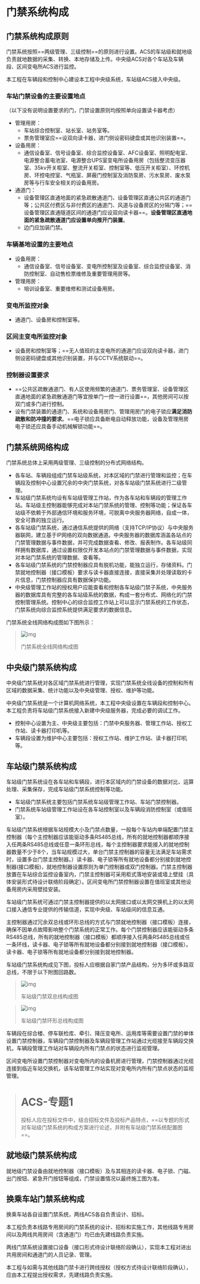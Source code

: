 # 门禁系统构成

##  门禁系统构成原则

门禁系统按照==两级管理、三级控制==的原则进行设置。ACS的车站级和就地级负责就地数据的采集、转换、本地存储及上传。中央级ACS对各个车站及车辆段、区间变电所ACS进行监控。

本工程在车辆段和控制中心建设本工程中央级系统，车站级ACS接入中央级。

### 车站门禁设备的主要设置地点

（以下没有说明设置要求的门，门禁设置原则均按照单向设置读卡器考虑）

- 管理用房：
  - 车站综合控制室、站长室、站务室等。
  - 票务管理室应==设双向读卡器，进门侧设密码键盘或其他识别装置==。
- 设备用房：
  - 通信设备室、信号设备室、综合监控设备室、AFC设备室、照明配电室、电源整合蓄电池室、电源整合UPS室变电所设备用房（包括整流变压器室、35kv开关柜室、整流开关柜室、控制室等、低压开关柜室）、环控机房、环控电控室、气瓶室、屏蔽门控制室及消防泵房、污水泵房、废水泵房等与行车安全相关的设备用房。
- 通道门：
  - 设备管理区直通地面的紧急疏散通道门、设备管理区直通公共区的通道门等；公共区付费区与非付费区的通道门、风道与设备房区的分隔门等；==设备管理区直通隧道区间的通道门应设双向读卡器==。**设备管理区直通地面的紧急疏散通道门应设置单向推开门装置**。
  - 边门应加装门禁。

### 车辆基地设置的主要地点

- 设备用房：
  - 通信设备室、信号设备室、变电所控制室及设备室、综合监控设备室、消防控制室、自动售检票维修及重要管理用房等。
- 管理用房：
  - 培训设备室、重要维修和测试设备用房。

### 变电所监控对象

- 通道门、设备房和控制室等。

### 区间主变电所监控对象

- 设备房和控制室等；==无人值班的主变电所的通道门应设双向读卡器，进门侧设密码键盘或其他识别装置，并与CCTV系统联动==。

### 控制器设置要求

- ==公共区疏散通道门、有人区使用频繁的通道门、票务管理室、设备管理区直通地面的紧急疏散通道门等宜按单门一控一进行设置==，其他房间可以按双门或多门进行控制。
- 设有门禁装置的通道门、系统和设备用房门、管理用房门的电子锁应**满足消防疏散和防冲撞的要求**。==电子锁应具备断电自动释放功能，设备及管理用房电子锁还应具备手动机械解锁功能==。

##  门禁系统网络构成

门禁系统总体上采用两级管理、三级控制的分布式网络结构。

- 各车站、车辆段组成门禁车站级系统，对本区域的门禁进行管理和监控；在车辆段及控制中心设置冗余的中央门禁系统，对各车站级门禁系统进行二级管理。
- 车站级门禁系统均设有车站级管理工作站，作为各车站和车辆段的管理工作站。车站级主控制器能够完成对本站门禁系统的管理、控制等功能；保证各车站级不依赖于外部通信环境和服务环境，可脱离中央服务器网络，自成一体，安全可靠的独立运行。
- 各车站级门禁系统，通过通信系统提供的网络（支持TCP/IP协议）与中央服务器联网，建立基于IP网络的双向数据通道。中央服务器的数据库涵盖各站点的门禁管理数据与事件数据，并可完成数据查看、修改、报表制作。各车站级同样拥有数据库，通过设置权限仅开发本站点的门禁管理数据与事件数据，实现对本站门禁系统的管理数据、查看等。
- 各车站级门禁系统的门禁控制器应具有脱机功能，能独立运行，存储资料。门禁就地控制器（接口模板）要求与读卡器直接连接，直接采集并处理读取的卡片信息，门禁控制器应具有数据保护功能。
- 中央级管理工作站的授权用户应能查看和控制各车站级门禁子系统，中央服务器的数据库具有完整的各车站级系统的数据，构成一套分布式、网络化的门禁控制管理系统。控制中心的综合监控工作站上可以显示门禁系统的工作状态，门禁系统向综合监控系统提供满足要求的数据信息。

门禁系统全线网络构成图如下图所示：

> ![img](../../img/轨道交通/ACS_门禁系统全线网络构成图.png)
>
> 门禁系统全线网络构成图

##  中央级门禁系统构成

中央级门禁系统对各区域门禁系统进行管理，实现门禁系统全线设备的控制和所有区域的数据采集、统计功能以及中央级管理、授权、维护等功能。

中央级门禁系统是一个计算机网络系统，本工程中央级设置在车辆段和控制中心。本工程负责将车站级门禁系统接入新建中央级服务器，完成必要的调试工作。

- 控制中心设置为主、中央级主要包括：门禁中央服务器、管理工作站、授权工作站、读卡器打印机等。
- 车辆段设置为维护中心主要包括：授权工作站、维护工作站、读卡器打印机等。

##  车站级门禁系统构成

车站级门禁系统设在各车站和车辆段，进行本区域内的门禁设备的数据对比、运算处理、采集保存，完成车站级门禁系统控制等功能。

- 车站级门禁系统主要包括门禁系统车站级管理工作站、车站门禁控制器。
- 门禁系统车站级管理工作站设在各车站控制室以及车辆段消防控制室（或值班室）。

车站级门禁系统根据车站规模大小及门禁点数量，一般每个车站内单端配置门禁主控制器（每个主控制器应该能驱动多条RS485总线，所有的就地控制器都顺序接入任两条RS485总线或任意一条环形总线，每个主控制器要求能接入的就地控制器数量不少于8个，当车站规模过大，单台门禁主控制器的容量无法满足车站需求时，设置多台门禁主控制器。）读卡器、电子锁等所有就地设备都分别接到就地控制器(接口模板)，就地控制器设置原则为单门控制器或双门控制器。门禁主控制器放置在车站综合监控设备室内，门禁主控制器可采用柜式落地安装或墙上壁挂（具体安装形式待设计联络阶段确定）。区间变电所门禁控制器设置在值班室或其他设备用房内采用壁挂安装。

车站级门禁系统可通过门禁主控制器提供的以太网接口或以太网交换机上的以太网口接入通信专业提供的传输信道，实现中央级、车站级间的信息互通。

主控制器通过冗余双总线或环形总线的方式与门禁就地控制器（接口模板）连接，确保不因单点故障影响整个门禁系统的正常工作。每个门禁控制器应该能驱动多条RS485总线，所有的就地控制器（接口模板）都顺序接入任两条RS485总线或任一条环线，读卡器、电子锁等所有就地设备都分别接到就地控制器（接口模板）。读卡器、电子锁等所有就地设备都分别接到就地控制器。

车站级门禁系统构成见下图，投标人应根据自家门禁产品结构，分为多环或多路双总线，不限于以下附图回路数。

> ![img](../../img/轨道交通/ACS_车站级门禁双总线构成图.png)
>
> 车站级门禁双总线构成图

> ![img](../../img/轨道交通/ACS_车站级门禁环形总线构成图.png)
>
> 车站级门禁环形总线构成图

车辆段在综合楼、停车联检库、牵引、降压变电所、运用库等需要设置门禁的单体设置门禁控制器，车辆段门禁控制器及车辆段管理工作站通过光缆接至车辆段交换机，车辆段管理工作站对车辆段内所有门禁点的状态进行监视管理。

区间变电所设置门禁控制器对变电所内的设备机房进行管理，门禁控制器通过光缆连接到临近车站交换机，该车站管理工作站实现对变电所内所有门禁点状态的监视管理。

> # ACS-专题1
> 投标人应在投标文件中，结合招标文件及投标产品特点，==以专题的形式对车站级门禁系统的构成方案进行论述，并附有车站级门禁系统配置图==。

##  就地级门禁系统构成

就地级门禁设备由就地控制器（接口模板）及与其相连的读卡器、电子锁、门磁、出门按钮、紧急开门按钮等组成，门禁设置情况以最终施工图为准。

##  换乘车站门禁系统构成

换乘车站各自设置门禁系统，两线ACS各自负责设计、招标。

本工程负责本线路专用房间的门禁系统的设计、招标和实施工作，其他线路专用房间以及两线共用房间（含通道门）均已由先建线路负责实施。

两线门禁系统设置接口设备（接口形式待设计联络阶段确认），实现本工程对进出共用房间和通道门的人员记录、管理。

本工程与如需与其他线路门禁卡进行跨线授权（授权方式待设计联络阶段确认），应由本工程提出授权需求，先建线路负责实施。